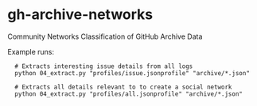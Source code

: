 
# gh-archive-networks

Community Networks Classification of GitHub Archive Data

Example runs:
```
  # Extracts interesting issue details from all logs
  python 04_extract.py "profiles/issue.jsonprofile" "archive/*.json"

  # Extracts all details relevant to to create a social network
  python 04_extract.py "profiles/all.jsonprofile" "archive/*.json"

```

